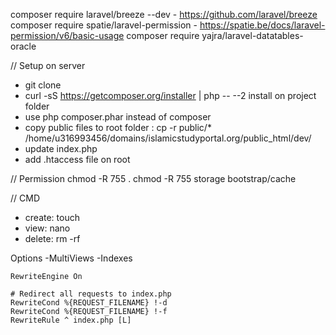 composer require laravel/breeze --dev - https://github.com/laravel/breeze
composer require spatie/laravel-permission - https://spatie.be/docs/laravel-permission/v6/basic-usage
composer require yajra/laravel-datatables-oracle

// Setup on server 
- git clone
- curl -sS https://getcomposer.org/installer | php -- --2 install on project folder
- use php composer.phar instead of composer
- copy public files to root folder : cp -r public/* /home/u316993456/domains/islamicstudyportal.org/public_html/dev/
- update index.php
- add .htaccess file on root

// Permission
chmod -R 755 .
chmod -R 755 storage bootstrap/cache

// CMD
- create: touch
- view: nano
- delete: rm -rf


<IfModule mod_rewrite.c>
    <IfModule mod_negotiation.c>
        Options -MultiViews -Indexes
    </IfModule>

    RewriteEngine On

    # Redirect all requests to index.php
    RewriteCond %{REQUEST_FILENAME} !-d
    RewriteCond %{REQUEST_FILENAME} !-f
    RewriteRule ^ index.php [L]
</IfModule>
